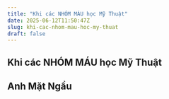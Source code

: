```yaml
---
title: "Khi các NHÓM MÁU học Mỹ Thuật"
date: 2025-06-12T11:50:47Z
slug: khi-cac-nhom-mau-hoc-my-thuat
draft: false
---
```


## Khi các NHÓM MÁU học Mỹ Thuật

## Anh Mặt Ngầu

​